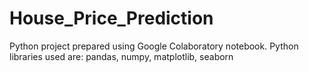 # House_Price_Prediction
Python project prepared using Google Colaboratory notebook. Python libraries used are: pandas, numpy, matplotlib, seaborn
